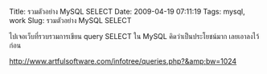 Title: รวมตัวอย่าง MySQL SELECT 
Date: 2009-04-19 07:11:19
Tags: mysql, work 
Slug: รวมตัวอย่าง MySQL SELECT 


ไปเจอเว็บที่รวบรวมการเขียน query SELECT ใน MySQL คิดว่าเป็นประโยชน์มาก เลยเอาลงไว้ก่อน

<a href="http://www.artfulsoftware.com/infotree/queries.php?&amp;bw=1024">http://www.artfulsoftware.com/infotree/queries.php?&amp;bw=1024</a>
